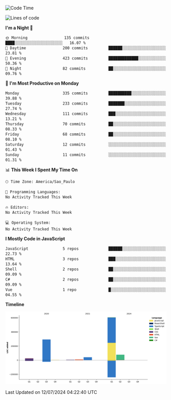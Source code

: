 <!--START_SECTION:waka-->
![Code Time](http://img.shields.io/badge/Code%20Time-2%2C590%20hrs%2010%20mins-blue)

![Lines of code](https://img.shields.io/badge/From%20Hello%20World%20I%27ve%20Written-1.1%20million%20lines%20of%20code-blue)

**I'm a Night 🦉** 

```text
🌞 Morning                135 commits         ████░░░░░░░░░░░░░░░░░░░░░   16.07 % 
🌆 Daytime                200 commits         ██████░░░░░░░░░░░░░░░░░░░   23.81 % 
🌃 Evening                423 commits         █████████████░░░░░░░░░░░░   50.36 % 
🌙 Night                  82 commits          ██░░░░░░░░░░░░░░░░░░░░░░░   09.76 % 
```
📅 **I'm Most Productive on Monday** 

```text
Monday                   335 commits         ██████████░░░░░░░░░░░░░░░   39.88 % 
Tuesday                  233 commits         ███████░░░░░░░░░░░░░░░░░░   27.74 % 
Wednesday                111 commits         ███░░░░░░░░░░░░░░░░░░░░░░   13.21 % 
Thursday                 70 commits          ██░░░░░░░░░░░░░░░░░░░░░░░   08.33 % 
Friday                   68 commits          ██░░░░░░░░░░░░░░░░░░░░░░░   08.10 % 
Saturday                 12 commits          ░░░░░░░░░░░░░░░░░░░░░░░░░   01.43 % 
Sunday                   11 commits          ░░░░░░░░░░░░░░░░░░░░░░░░░   01.31 % 
```


📊 **This Week I Spent My Time On** 

```text
🕑︎ Time Zone: America/Sao_Paulo

💬 Programming Languages: 
No Activity Tracked This Week

🔥 Editors: 
No Activity Tracked This Week

💻 Operating System: 
No Activity Tracked This Week
```

**I Mostly Code in JavaScript** 

```text
JavaScript               5 repos             ██████░░░░░░░░░░░░░░░░░░░   22.73 % 
HTML                     3 repos             ███░░░░░░░░░░░░░░░░░░░░░░   13.64 % 
Shell                    2 repos             ██░░░░░░░░░░░░░░░░░░░░░░░   09.09 % 
C#                       2 repos             ██░░░░░░░░░░░░░░░░░░░░░░░   09.09 % 
Vue                      1 repo              █░░░░░░░░░░░░░░░░░░░░░░░░   04.55 % 
```



**Timeline**

![Lines of Code chart](https://raw.githubusercontent.com/jonhoffmam/jonhoffmam/master/assets/bar_graph.png)


 Last Updated on 12/07/2024 04:22:40 UTC
<!--END_SECTION:waka-->

